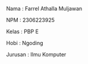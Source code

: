 Nama : Farrel Athalla Muljawan

NPM : 2306223925

Kelas : PBP E 

Hobi : Ngoding

Jurusan : Ilmu Komputer
